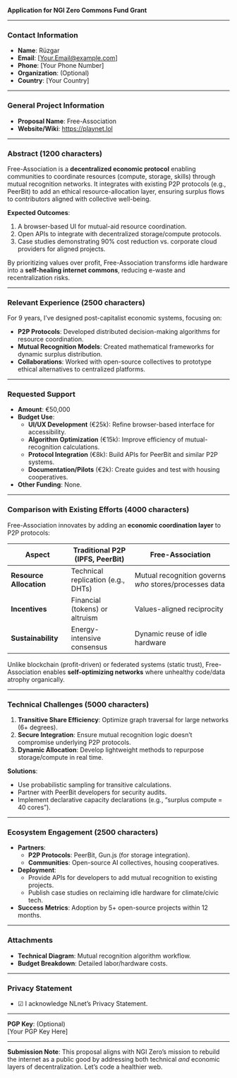**Application for NGI Zero Commons Fund Grant**  

---

### **Contact Information**  
- **Name**: Rüzgar  
- **Email**: [Your.Email@example.com]  
- **Phone**: [Your Phone Number]  
- **Organization**: (Optional)  
- **Country**: [Your Country]  

---

### **General Project Information**  
- **Proposal Name**: Free-Association  
- **Website/Wiki**: https://playnet.lol  

---

### **Abstract** (1200 characters)  
Free-Association is a **decentralized economic protocol** enabling communities to coordinate resources (compute, storage, skills) through mutual recognition networks. It integrates with existing P2P protocols (e.g., PeerBit) to add an ethical resource-allocation layer, ensuring surplus flows to contributors aligned with collective well-being.  

**Expected Outcomes**:  
1. A browser-based UI for mutual-aid resource coordination.  
2. Open APIs to integrate with decentralized storage/compute protocols.  
3. Case studies demonstrating 90% cost reduction vs. corporate cloud providers for aligned projects.  

By prioritizing values over profit, Free-Association transforms idle hardware into a **self-healing internet commons**, reducing e-waste and recentralization risks.  

---

### **Relevant Experience** (2500 characters)  
For 9 years, I’ve designed post-capitalist economic systems, focusing on:  
- **P2P Protocols**: Developed distributed decision-making algorithms for resource coordination.  
- **Mutual Recognition Models**: Created mathematical frameworks for dynamic surplus distribution.  
- **Collaborations**: Worked with open-source collectives to prototype ethical alternatives to centralized platforms.  

---

### **Requested Support**  
- **Amount**: €50,000  
- **Budget Use**:  
  - **UI/UX Development** (€25k): Refine browser-based interface for accessibility.  
  - **Algorithm Optimization** (€15k): Improve efficiency of mutual-recognition calculations.  
  - **Protocol Integration** (€8k): Build APIs for PeerBit and similar P2P systems.  
  - **Documentation/Pilots** (€2k): Create guides and test with housing cooperatives.  
- **Other Funding**: None.  

---

### **Comparison with Existing Efforts** (4000 characters)  
Free-Association innovates by adding an **economic coordination layer** to P2P protocols:  

| **Aspect**          | **Traditional P2P (IPFS, PeerBit)** | **Free-Association**                  |  
|----------------------|--------------------------------------|---------------------------------------|  
| **Resource Allocation** | Technical replication (e.g., DHTs)  | Mutual recognition governs *who* stores/processes data |  
| **Incentives**       | Financial (tokens) or altruism       | Values-aligned reciprocity            |  
| **Sustainability**   | Energy-intensive consensus           | Dynamic reuse of idle hardware        |  

Unlike blockchain (profit-driven) or federated systems (static trust), Free-Association enables **self-optimizing networks** where unhealthy code/data atrophy organically.  

---

### **Technical Challenges** (5000 characters)  
1. **Transitive Share Efficiency**: Optimize graph traversal for large networks (6+ degrees).  
2. **Secure Integration**: Ensure mutual recognition logic doesn’t compromise underlying P2P protocols.  
3. **Dynamic Allocation**: Develop lightweight methods to repurpose storage/compute in real time.  

**Solutions**:  
- Use probabilistic sampling for transitive calculations.  
- Partner with PeerBit developers for security audits.  
- Implement declarative capacity declarations (e.g., “surplus compute = 40 cores”).  

---

### **Ecosystem Engagement** (2500 characters)  
- **Partners**:  
  - **P2P Protocols**: PeerBit, Gun.js (for storage integration).  
  - **Communities**: Open-source AI collectives, housing cooperatives.  
- **Deployment**:  
  - Provide APIs for developers to add mutual recognition to existing projects.  
  - Publish case studies on reclaiming idle hardware for climate/civic tech.  
- **Success Metrics**: Adoption by 5+ open-source projects within 12 months.  

---

### **Attachments**  
- **Technical Diagram**: Mutual recognition algorithm workflow.  
- **Budget Breakdown**: Detailed labor/hardware costs.  

---

### **Privacy Statement**  
- ☑ I acknowledge NLnet’s Privacy Statement.  

---

**PGP Key**: (Optional)  
[Your PGP Key Here]  

---  
**Submission Note**: This proposal aligns with NGI Zero’s mission to rebuild the internet as a public good by addressing both technical *and* economic layers of decentralization. Let’s code a healthier web.